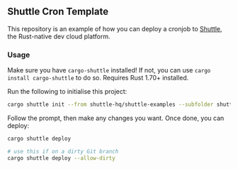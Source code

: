 ## Shuttle Cron Template
This repository is an example of how you can deploy a cronjob to [Shuttle](https://www.shuttle.rs), the Rust-native dev cloud platform.

### Usage
Make sure you have `cargo-shuttle` installed! If not, you can use `cargo install cargo-shuttle` to do so. Requires Rust 1.70+ installed.

Run the following to initialise this project:
```bash
cargo shuttle init --from shuttle-hq/shuttle-examples --subfolder shuttle-cron
```

Follow the prompt, then make any changes you want. Once done, you can deploy:
```bash
cargo shuttle deploy 

# use this if on a dirty Git branch
cargo shuttle deploy --allow-dirty
```

